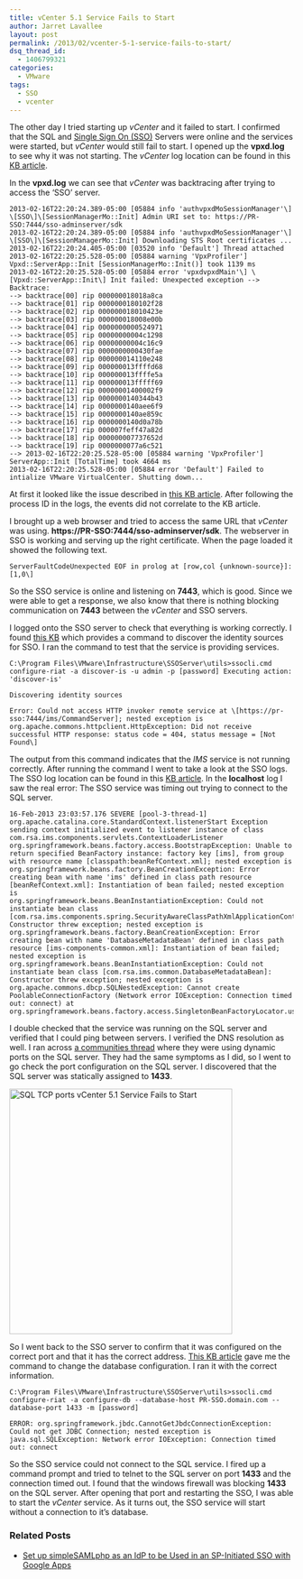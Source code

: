 ```yaml
---
title: vCenter 5.1 Service Fails to Start
author: Jarret Lavallee
layout: post
permalink: /2013/02/vcenter-5-1-service-fails-to-start/
dsq_thread_id:
  - 1406799321
categories:
  - VMware
tags:
  - SSO
  - vcenter
---
```

The other day I tried starting up *vCenter* and it failed to start. I confirmed that the SQL and <a href="http://kb.vmware.com/kb/2034918" onclick="javascript:_gaq.push(['_trackEvent','outbound-article','http://kb.vmware.com/kb/2034918']);">Single Sign On (SSO)</a> Servers were online and the services were started, but *vCenter* would still fail to start. I opened up the **vpxd.log** to see why it was not starting. The *vCenter* log location can be found in this <a href="http://kb.vmware.com/kb/1021804" onclick="javascript:_gaq.push(['_trackEvent','outbound-article','http://kb.vmware.com/kb/1021804']);" title="vCenter Log Location" target="_blank">KB article</a>.

In the **vpxd.log** we can see that *vCenter* was backtracing after trying to access the &#8216;SSO&#8217; server.

    2013-02-16T22:20:24.389-05:00 [05884 info 'authvpxdMoSessionManager'\] \[SSO\]\[SessionManagerMo::Init] Admin URI set to: https://PR-SSO:7444/sso-adminserver/sdk 
    2013-02-16T22:20:24.389-05:00 [05884 info 'authvpxdMoSessionManager'\] \[SSO\]\[SessionManagerMo::Init] Downloading STS Root certificates ... 
    2013-02-16T22:20:24.405-05:00 [03520 info 'Default'] Thread attached 
    2013-02-16T22:20:25.528-05:00 [05884 warning 'VpxProfiler'] Vpxd::ServerApp::Init [SessionManagerMo::Init()] took 1139 ms 
    2013-02-16T22:20:25.528-05:00 [05884 error 'vpxdvpxdMain'\] \[Vpxd::ServerApp::Init\] Init failed: Unexpected exception --> Backtrace: 
    --> backtrace[00] rip 000000018018a8ca 
    --> backtrace[01] rip 0000000180102f28 
    --> backtrace[02] rip 000000018010423e 
    --> backtrace[03] rip 000000018008e00b 
    --> backtrace[04] rip 0000000000524971 
    --> backtrace[05] rip 00000000004c1298 
    --> backtrace[06] rip 00000000004c16c9 
    --> backtrace[07] rip 0000000000430fae 
    --> backtrace[08] rip 000000014110e248 
    --> backtrace[09] rip 000000013ffffd68 
    --> backtrace[10] rip 000000013ffffe5a 
    --> backtrace[11] rip 000000013fffff69 
    --> backtrace[12] rip 00000001400002f9 
    --> backtrace[13] rip 0000000140344b43 
    --> backtrace[14] rip 0000000140aee6f9 
    --> backtrace[15] rip 0000000140ae859c 
    --> backtrace[16] rip 0000000140d0a78b 
    --> backtrace[17] rip 000007feff47a82d 
    --> backtrace[18] rip 000000007737652d 
    --> backtrace[19] rip 0000000077a6c521 
    --> 2013-02-16T22:20:25.528-05:00 [05884 warning 'VpxProfiler'] ServerApp::Init [TotalTime] took 4664 ms 
    2013-02-16T22:20:25.528-05:00 [05884 error 'Default'] Failed to intialize VMware VirtualCenter. Shutting down... 
    

At first it looked like the issue described in <a href="http://kb.vmware.com/kb/2036170" onclick="javascript:_gaq.push(['_trackEvent','outbound-article','http://kb.vmware.com/kb/2036170']);">this KB article</a>. After following the process ID in the logs, the events did not correlate to the KB article.

I brought up a web browser and tried to access the same URL that *vCenter* was using. **https://PR-SSO:7444/sso-adminserver/sdk**. The webserver in SSO is working and serving up the right certificate. When the page loaded it showed the following text.

    ServerFaultCodeUnexpected EOF in prolog at [row,col {unknown-source}]: [1,0\]
    

So the SSO service is online and listening on **7443**, which is good. Since we were able to get a response, we also know that there is nothing blocking communication on **7443** between the *vCenter* and SSO servers.

I logged onto the SSO server to check that everything is working correctly. I found <a href="http://kb.vmware.com/kb/2036170" onclick="javascript:_gaq.push(['_trackEvent','outbound-article','http://kb.vmware.com/kb/2036170']);">this KB</a> which provides a command to discover the identity sources for SSO. I ran the command to test that the service is providing services.

    C:\Program Files\VMware\Infrastructure\SSOServer\utils>ssocli.cmd configure-riat -a discover-is -u admin -p [password] Executing action: 'discover-is'
    
    Discovering identity sources
    
    Error: Could not access HTTP invoker remote service at \[https://pr-sso:7444/ims/CommandServer]; nested exception is org.apache.commons.httpclient.HttpException: Did not receive successful HTTP response: status code = 404, status message = [Not Found\] 
    

The output from this command indicates that the *IMS* service is not running correctly. After running the command I went to take a look at the SSO logs. The SSO log location can be found in this <a href="http://kb.vmware.com/kb/2033430" onclick="javascript:_gaq.push(['_trackEvent','outbound-article','http://kb.vmware.com/kb/2033430']);">KB article</a>. In the **localhost** log I saw the real error: The SSO service was timing out trying to connect to the SQL server.

    16-Feb-2013 23:03:57.176 SEVERE [pool-3-thread-1] org.apache.catalina.core.StandardContext.listenerStart Exception sending context initialized event to listener instance of class com.rsa.ims.components.servlets.ContextLoaderListener 
    org.springframework.beans.factory.access.BootstrapException: Unable to return specified BeanFactory instance: factory key [ims], from group with resource name [classpath:beanRefContext.xml]; nested exception is 
    org.springframework.beans.factory.BeanCreationException: Error creating bean with name 'ims' defined in class path resource [beanRefContext.xml]: Instantiation of bean failed; nested exception is
    org.springframework.beans.BeanInstantiationException: Could not instantiate bean class [com.rsa.ims.components.spring.SecurityAwareClassPathXmlApplicationContext]: Constructor threw exception; nested exception is org.springframework.beans.factory.BeanCreationException: Error creating bean with name 'DatabaseMetadataBean' defined in class path resource [ims-components-common.xml]: Instantiation of bean failed; nested exception is 
    org.springframework.beans.BeanInstantiationException: Could not instantiate bean class [com.rsa.ims.common.DatabaseMetadataBean]: Constructor threw exception; nested exception is 
    org.apache.commons.dbcp.SQLNestedException: Cannot create PoolableConnectionFactory (Network error IOException: Connection timed out: connect) at org.springframework.beans.factory.access.SingletonBeanFactoryLocator.useBeanFactory(SingletonBeanFactoryLocator.java:409) 
    

I double checked that the service was running on the SQL server and verified that I could ping between servers. I verified the DNS resolution as well. I ran across <a href="http://communities.vmware.com/thread/426536" onclick="javascript:_gaq.push(['_trackEvent','outbound-article','http://communities.vmware.com/thread/426536']);">a communities thread</a> where they were using dynamic ports on the SQL server. They had the same symptoms as I did, so I went to go check the port configuration on the SQL server. I discovered that the SQL server was statically assigned to **1433**.

<img src="http://virtuallyhyper.com/wp-content/uploads/2013/02/SQL-TCP-ports.jpg" alt="SQL TCP ports vCenter 5.1 Service Fails to Start" width="395" height="435" class="aligncenter size-full wp-image-6310" title="vCenter 5.1 Service Fails to Start" />

So I went back to the SSO server to confirm that it was configured on the correct port and that it has the correct address. <a href="http://kb.vmware.com/kb/2033516" onclick="javascript:_gaq.push(['_trackEvent','outbound-article','http://kb.vmware.com/kb/2033516']);">This KB article</a> gave me the command to change the database configuration. I ran it with the correct information.

    C:\Program Files\VMware\Infrastructure\SSOServer\utils>ssocli.cmd configure-riat -a configure-db --database-host PR-SSO.domain.com --database-port 1433 -m [password]
    
    ERROR: org.springframework.jbdc.CannotGetJbdcConnectionException: Could not get JDBC Connection; nested exception is java.sql.SQLException: Network error IOException: Connection timed out: connect
    

So the SSO service could not connect to the SQL service. I fired up a command prompt and tried to telnet to the SQL server on port **1433** and the connection timed out. I found that the windows firewall was blocking **1433** on the SQL server. After opening that port and restarting the SSO, I was able to start the *vCenter* service. As it turns out, the SSO service will start without a connection to it&#8217;s database.

<div class="SPOSTARBUST-Related-Posts">
  <H3>
    Related Posts
  </H3>
  
  <ul class="entry-meta">
    <li class="SPOSTARBUST-Related-Post">
      <a title="Set up simpleSAMLphp as an IdP to be Used in an SP-Initiated SSO with Google Apps" href="http://virtuallyhyper.com/2013/05/set-up-simplesamlphp-as-an-idp-to-be-used-in-an-sp-initiated-sso-with-google-apps/" onclick="javascript:_gaq.push(['_trackEvent','outbound-article','http://virtuallyhyper.com/2013/05/set-up-simplesamlphp-as-an-idp-to-be-used-in-an-sp-initiated-sso-with-google-apps/']);" rel="bookmark">Set up simpleSAMLphp as an IdP to be Used in an SP-Initiated SSO with Google Apps</a>
    </li>
  </ul>
</div>

